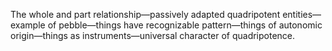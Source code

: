 The whole and part relationship—passively adapted quadripotent entities—example of pebble—things have recognizable pattern—things of autonomic origin—things as instruments—universal character of quadripotence.